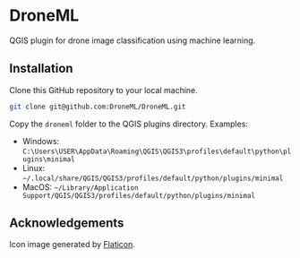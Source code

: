 # DroneML

QGIS plugin for drone image classification using machine learning.

## Installation

Clone this GitHub repository to your local machine.

```bash
git clone git@github.com:DroneML/DroneML.git
```

Copy the `droneml` folder to the QGIS plugins directory. Examples:

- Windows: `C:\Users\USER\AppData\Roaming\QGIS\QGIS3\profiles\default\python\plugins\minimal`
- Linux: `~/.local/share/QGIS/QGIS3/profiles/default/python/plugins/minimal`
- MacOS: `~/Library/Application Support/QGIS/QGIS3/profiles/default/python/plugins/minimal`


## Acknowledgements
Icon image generated by [Flaticon](https://www.flaticon.com/).
